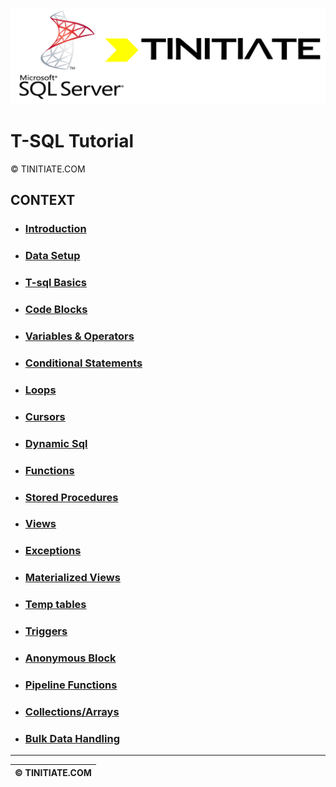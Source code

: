 ![SQLServer Tinitiate Image](./sqlserver_tinitiate.png)
# T-SQL Tutorial
&copy; TINITIATE.COM

## CONTEXT
* ### [Introduction](./t-sql-introduction.md)
* ### [Data Setup](./sqlserver-tsql-data-setup.md)
* ### [T-sql Basics](./sqlserver-sql-in-tsql.md)
* ### [Code Blocks](./sqlserver-tsql-begin-end.md)
* ### [Variables & Operators](./sqlserver-tsql-Variables-and-Operators.md)
* ### [Conditional Statements](./sqlserver-tsql-conditional.md)
* ### [Loops](./sqlserver-tsql-loops.md)
* ### [Cursors](./sqlserver-tsql-cursors.md)
* ### [Dynamic Sql](./sqlserver-tsql-dynamicsql.md)
* ### [Functions](./sqlserver-tsql-functions.md)
* ### [Stored Procedures](./sqlserver-tsql-stored-procs.md)
* ### [Views](./sqlserver-tsql-views.md)
* ### [Exceptions](./sqlserver-tsql-exception.md)
* ### [Materialized Views](./sqlserver-tsql-materialized-views.md)
* ### [Temp tables](./sqlserver-tsql-temp-tables.md)
* ### [Triggers](./sqlserver-tsql-triggers.md)
* ### [Anonymous Block](./sqlserver-tsql-anonymous_block.md)
* ### [Pipeline Functions](./sqlserver-tsql-Pipeline-Functions.md)
* ### [Collections/Arrays](./sqlserver-tsql-collections.md)
* ### [Bulk Data Handling](./sqlserver-tsql-bulk-data.md)

***
| &copy; TINITIATE.COM |
|----------------------|

